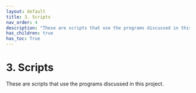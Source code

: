 ```yaml
---
layout: default
title: 3. Scripts
nav_order: 4
description: "These are scripts that use the programs discussed in this project."
has_children: true
has_toc: True
---
```


# 3. Scripts

These are scripts that use the programs discussed in this project.
